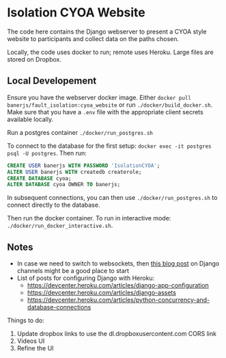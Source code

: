 # Isolation CYOA Website

The code here contains the Django webserver to present a CYOA style website to participants and collect data on the paths chosen.

Locally, the code uses docker to run; remote uses Heroku. Large files are stored on Dropbox.


## Local Developement

Ensure you have the webserver docker image. Either `docker pull banerjs/fault_isolation:cyoa_website` or run `./docker/build_docker.sh`. Make sure that you have a `.env` file with the appropriate client secrets available locally.

Run a postgres container `./docker/run_postgres.sh`

To connect to the database for the first setup: `docker exec -it postgres psql -U postgres`. Then run:

```sql
CREATE USER banerjs WITH PASSWORD 'IsolationCYOA';
ALTER USER banerjs WITH createdb createrole;
CREATE DATABASE cyoa;
ALTER DATABASE cyoa OWNER TO banerjs;
```

In subsequent connections, you can then use `./docker/run_postgres.sh` to connect directly to the database.

Then run the docker container. To run in interactive mode: `./docker/run_docker_interactive.sh`.


## Notes

- In case we need to switch to websockets, then [this blog post](https://blog.heroku.com/in_deep_with_django_channels_the_future_of_real_time_apps_in_django) on Django channels might be a good place to start
- List of posts for configuring Django with Heroku:
    - https://devcenter.heroku.com/articles/django-app-configuration
    - https://devcenter.heroku.com/articles/django-assets
    - https://devcenter.heroku.com/articles/python-concurrency-and-database-connections

Things to do:

1. Update dropbox links to use the dl.dropboxusercontent.com CORS link
1. Videos UI
1. Refine the UI
